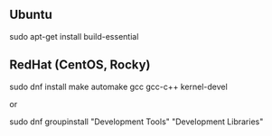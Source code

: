 

## Ubuntu

sudo apt-get install build-essential

## RedHat (CentOS, Rocky)

sudo dnf install make automake gcc gcc-c++ kernel-devel

or 

sudo dnf groupinstall "Development Tools" "Development Libraries"